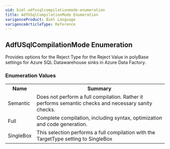 ```yaml
---
uid: biml-adfusqlcompilationmode-enumeration
title: AdfUSqlCompilationMode Enumeration
varigenceProduct: Biml Language
varigenceArticleType: Reference
---
```


## AdfUSqlCompilationMode Enumeration<div class="LanguageSummary"><div class ="SummaryItem">Provides options for the Reject Type for the Reject Value in polyBase settings for Azure SQL Datawarehouse sinks in Azure Data Factory.</div></div><div class="EnumValueGroup">### Enumeration Values<table id="EnumValue" class="MemberList"><tbody><tr><th class="MemberNameColumnHeader">Name</th><th class="MemberSummaryColumnHeader">Summary</th></tr><tr class="cd0"><td class="MemberName">Semantic</td><td class="MemberSummary"><div class ="SummaryItem">Does not perform a full compilation. Rather it performs semantic checks and necessary sanity checks.</div></td></tr><tr class="cd1"><td class="MemberName">Full</td><td class="MemberSummary"><div class ="SummaryItem">Complete compilation, including syntax, optimization and code generation.</div></td></tr><tr class="cd0"><td class="MemberName">SingleBox</td><td class="MemberSummary"><div class ="SummaryItem">This selection performs a full compilation with the TargetType setting to SingleBox</div></td></tr></tbody></table></div>